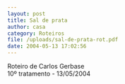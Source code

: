 ```yaml
---
layout: post
title: Sal de prata
author: casa
category: Roteiros
file: /uploads/sal-de-prata-rot.pdf
date: 2004-05-13 17:02:56
---
```

Roteiro de Carlos Gerbase\
10º tratamento - 13/05/2004